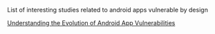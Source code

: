List of interesting studies related to android apps vulnerable by design

[Understanding the Evolution of Android App Vulnerabilities](https://ieeexplore.ieee.org/abstract/document/8936901?casa_token=yGg1uc5C620AAAAA:gVZweAvSqu9FYiP4dGegiX4BF5g7CJ0qVLzGzV3QmOVcjzgrzGUT-CVC07CJmbI_PbbAbP8buA)
